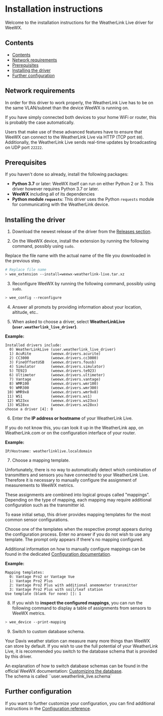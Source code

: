 # Installation instructions

Welcome to the installation instructions for the WeatherLink Live driver for WeeWX.

## Contents

- [Contents](#contents)
- [Network requirements](#network-requirements)
- [Prerequisites](#prerequisites)
- [Installing the driver](#installing-the-driver)
- [Further configuration](#further-configuration)


## Network requirements

In order for this driver to work properly, the WeatherLink Live has to be on the same VLAN/subnet than the device WeeWX is running on.

If you have simply connected both devices to your home WiFi or router, this is probably the case automatically.

Users that make use of these advanced features have to ensure that WeeWX can connect to the WeatherLink Live via HTTP (TCP port `80`). Additionally, the WeatherLink Live sends real-time updates by broadcasting on UDP port `22222`.

## Prerequisites

If you haven't done so already, install the following packages:

- **Python 3.7** or later: WeeWX itself can run on either Python 2 or 3. This driver however requires Python 3.7 or later.
- **WeeWX** including all of its dependencies
- **Python module `requests`**: This driver uses the Python `requests` module for communicating with the WeatherLink device.

## Installing the driver

1. Download the newest release of the driver from the [Releases section](https://github.com/michael-slx/weewx-weatherlink-live/releases).

2. On the WeeWX device, install the extension by running the following command, possibly using `sudo`.

Replace the file name with the actual name of the file you downloaded in the previous step.

```sh
# Replace file name
> wee_extension --install=weewx-weatherlink-live.tar.xz
```

3. Reconfigure WeeWX by running the following command, possibly using `sudo`.

```sh
> wee_config --reconfigure
```

4. Answer all promots by providing information about your location, altitude, etc..

5. When asked to choose a driver, select **WeatherLinkLive (`user.weatherlink_live_driver`)**.

**Example:**

```
Installed drivers include:
  0) WeatherLinkLive (user.weatherlink_live_driver)
  1) AcuRite         (weewx.drivers.acurite)
  2) CC3000          (weewx.drivers.cc3000)
  3) FineOffsetUSB   (weewx.drivers.fousb)
  4) Simulator       (weewx.drivers.simulator)
  5) TE923           (weewx.drivers.te923)
  6) Ultimeter       (weewx.drivers.ultimeter)
  7) Vantage         (weewx.drivers.vantage)
  8) WMR100          (weewx.drivers.wmr100)
  9) WMR300          (weewx.drivers.wmr300)
 10) WMR9x8          (weewx.drivers.wmr9x8)
 11) WS1             (weewx.drivers.ws1)
 12) WS23xx          (weewx.drivers.ws23xx)
 13) WS28xx          (weewx.drivers.ws28xx)
choose a driver [4]: 0
```

6. Enter the **IP address or hostname** of your WeatherLink Live.

If you do not know this, you can look it up in the WeatherLink app, on WeatherLink.com or on the configuration interface of your router.

**Example:**

```
IP/Hostname: weatherlinklive.localdomain
```

7. Choose a mapping template.

Unfortunately, there is no way to automatically detect which combination of transmitters and sensors you have connected to your WeatherLink Live. Therefore it is necessary to manually configure the assignment of measurements to WeeWX metrics.

These assignments are combined into logical groups called "mappings". Depending on the type of mapping, each mapping may require additional configuration such as the transmitter id.

To ease initial setup, this driver provides mapping templates for the most common sensor configurations.

Choose one of the templates when the respective prompt appears during the configuration process. Enter no answer if you do not wish to use any template. The prompt only appears if there's no mapping configured.

Additional information on how to manually configure mappings can be found in the dedicated [Configuration documentation](configuration.md).

**Example:**

```
Mapping templates:
  0: Vantage Pro2 or Vantage Vue
  1: Vantage Pro2 Plus
  2: Vantage Pro2 Plus with additional anemometer transmitter
  3: Vantage Pro2 Plus with soil/leaf station
Use template (blank for none) []: 1
```

8. If you wish to **inspect the configured mappings**, you can run the following command to display a table of assignments from sensors to WeeWX metrics.

```sh
> wee_device --print-mapping
```

9. Switch to custom database schema.

Your Davis weather station can measure many more things than WeeWX can store by default. If you wish to use the full potential of your WeatherLink Live, it is recommended you switch to the database schema that is provided by this driver.

An explanation of how to switch database schemas can be found in the official WeeWX documentation: [Customizing the database](http://www.weewx.com/docs/customizing.htm#archive_database).<br>
The schema is called ``user.weatherlink_live.schema`

## Further configuration

If you want to further customize your configuration, you can find additional instructions in the [Configuration reference](configuration.md).
